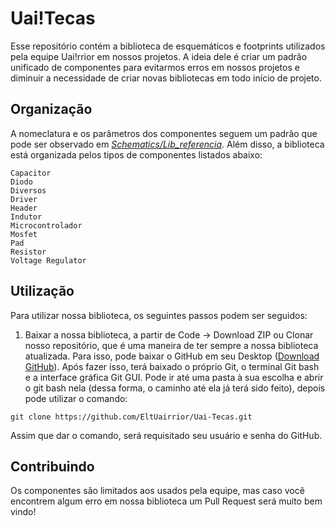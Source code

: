 # Uai!Tecas

Esse repositório contém a biblioteca de esquemáticos e footprints utilizados pela equipe Uai!rrior em nossos projetos. A ideia dele é criar um padrão unificado de componentes para evitarmos erros em nossos projetos e diminuir a necessidade de criar novas bibliotecas em todo início de projeto.

## Organização

A nomeclatura e os parâmetros dos componentes seguem um padrão que pode ser observado em *[Schematics/Lib_referencia](Schematics/Lib_referencia.SchLib)*. Além disso, a biblioteca está organizada pelos tipos de componentes listados abaixo:


```
Capacitor
Diodo
Diversos 
Driver
Header
Indutor
Microcontrolador
Mosfet
Pad
Resistor
Voltage Regulator
```

## Utilização

Para utilizar nossa biblioteca, os seguintes passos podem ser seguidos:

1. Baixar a nossa biblioteca, a partir de Code -> Download ZIP ou Clonar nosso repositório, que é uma maneira de ter sempre a nossa biblioteca atualizada. Para isso, pode baixar o GitHub em seu Desktop (<a href="https://git-scm.com/downloads" target="_blank">Download GitHub</a>). Após fazer isso, terá baixado o próprio Git, o terminal Git bash e a interface gráfica Git GUI. Pode ir até uma pasta à sua escolha e abrir o git bash nela (dessa forma, o caminho até ela já terá sido feito), depois pode utilizar o comando:

```
git clone https://github.com/EltUairrior/Uai-Tecas.git
```
Assim que dar o comando, será requisitado seu usuário e senha do GitHub.

## Contribuindo

Os componentes são limitados aos usados pela equipe, mas caso você encontrem algum erro em nossa biblioteca um Pull Request será muito bem vindo!

